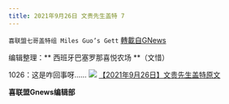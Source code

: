 ```yaml
---
title: 2021年9月26日 文贵先生盖特 7
---
```

`喜联盟七哥盖特组 Miles Guo’s Gett` [轉載自GNews](https://gnews.org/zh-hans/1558372/)

编辑整理：** 西班牙巴塞罗那喜悦农场 **（文惜）

1026：这是咋回事呀……
![](https://assets.gnews.org/wp-content/uploads/2021/09/906a16e39dc3ffe9227eb84c768762bf.jpg)
[【2021年9月26日】文贵先生盖特原文](https://gettr.com/post/pccjy5f177)

**喜联盟Gnews编辑部**
